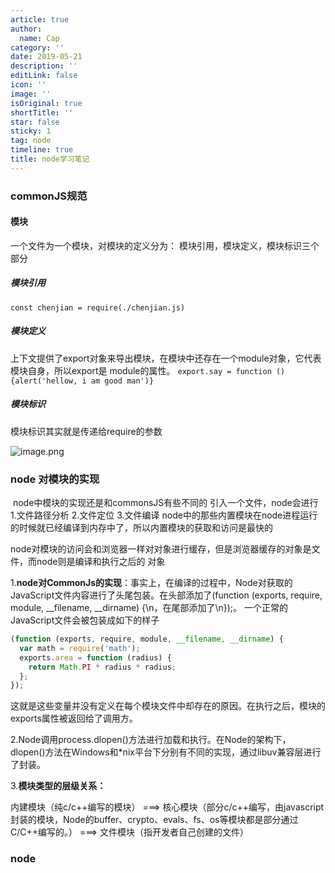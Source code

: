 ```yaml
---
article: true
author:
  name: Cap
category: ''
date: 2019-05-21
description: ''
editLink: false
icon: ''
image: ''
isOriginal: true
shortTitle: ''
star: false
sticky: 1
tag: node
timeline: true
title: node学习笔记
---
```


### commonJS规范

#### 模块

一个文件为一个模块，对模块的定义分为： 模块引用，模块定义，模块标识三个部分

##### 模块引用

`const chenjian = require(./chenjian.js)`

##### 模块定义

上下文提供了export对象来导出模块，在模块中还存在一个module对象，它代表模块自身，所以export是
module的属性。
`export.say = function (){alert('hellow, i am good man')}`

##### 模块标识

模块标识其实就是传递给require的参数

![image.png](https://cdn.nlark.com/yuque/0/2019/png/297368/1558345821818-aa74a9b4-861b-4087-a477-f4571de85cbd.png#align=left&display=inline&height=242&name=image.png&originHeight=242&originWidth=556&size=24200&status=done&width=556)

### node 对模块的实现

 node中模块的实现还是和commonsJS有些不同的
引入一个文件，node会进行
1.文件路径分析
2.文件定位
3.文件编译
node中的那些内置模块在node进程运行的时候就已经编译到内存中了，所以内置模块的获取和访问是最快的

node对模块的访问会和浏览器一样对对象进行缓存，但是浏览器缓存的对象是文件，而node则是编译和执行之后的
对象

1.**node对CommonJs的实现**：事实上，在编译的过程中，Node对获取的JavaScript文件内容进行了头尾包装。在头部添加了(function (exports, require, module, __filename, __dirname) {\n，在尾部添加了\n});。
一个正常的JavaScript文件会被包装成如下的样子

```js
(function (exports, require, module, __filename, __dirname) {
  var math = require('math');
  exports.area = function (radius) {
    return Math.PI * radius * radius;
  };
});
```

这就是这些变量并没有定义在每个模块文件中却存在的原因。在执行之后，模块的exports属性被返回给了调用方。

2.Node调用process.dlopen()方法进行加载和执行。在Node的架构下，dlopen()方法在Windows和*nix平台下分别有不同的实现，通过libuv兼容层进行了封装。

3.**模块类型的层级关系：**

内建模块（纯c/c++编写的模块） ===> 核心模块（部分c/c++编写，由javascript封装的模块，Node的buffer、crypto、evals、fs、os等模块都是部分通过C/C++编写的。） ===> 文件模块（指开发者自己创建的文件）

### node
